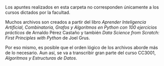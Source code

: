 Los apuntes realizados en esta carpeta no corresponden únicamente a los cursos dictados por la facultad. 

Muchos archivos son creados a partir del libro *Aprender Inteligencia Artificial, Combinatoria, Grafos y Algoritmos en Python con 100 ejercicios prácticos* de Arnaldo Pérez Castaño y también *Data Science from Scratch: First Principles with Python* de Joel Grus. 

Por eso mismo, es posible que el orden lógico de los archivos aborde más de lo necesario. Aun así, se va a transcribir gran parte del curso CC3001, *Algoritmos y Estructuras de Datos*. 